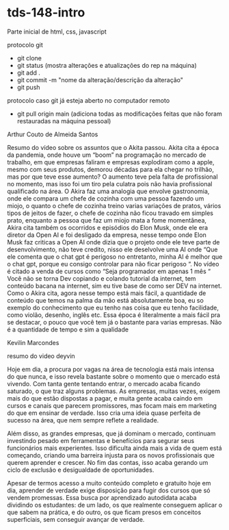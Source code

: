 # tds-148-intro
Parte inicial de html, css, javascript

protocolo git
- git clone <nome do rep>
- git status (mostra alterações e atualizações do rep na máquina)
- git add .
- git commit -m "nome da alteração/descrição da alteração"
- git push

protocolo caso git já esteja aberto no computador remoto
- git pull origin main (adiciona todas as modificações feitas que não foram restauradas na máquina pessoal)



Arthur Couto de Almeida Santos

Resumo do vídeo sobre os assuntos que o Akita passou.
Akita cita a época da pandemia, onde houve um “boom” na programação no
mercado de trabalho, em que empresas faliram e empresas explodiram como a
apple, mesmo com seus produtos, demorou décadas para ela chegar no
trilhão, mas por que teve esse aumento? O aumento teve pela falta de
profissional no momento, mas isso foi um tiro pela culatra pois não havia
profissional qualificado na área. O Akira faz uma analogia que envolve
gastronomia, onde ele compara um chefe de cozinha com uma pessoa fazendo
um miojo, o quanto o chefe de cozinha treino varias variações de pratos, vários
tipos de jeitos de fazer, o chefe de cozinha não ficou travado em simples prato,
enquanto a pessoa que faz um miojo mata a fome momentânea, Akira cita
também os ocorridos e episódios do Elon Musk, onde ele era diretor da Open
AI e foi desligado da empresa, nesse tempo onde Elon Musk faz criticas a
Open AI onde dizia que o projeto onde ele teve parte de desenvolvimento, não
teve credito, nisso ele deselvolve uma AI onde “Que ele comenta que o chat
gpt é perigoso no entretanto, minha AI é melhor que o chat gpt, porque eu
consigo controlar para não ficar perigoso “.
No vídeo é citado a venda de cursos como “Seja programador em apenas 1
mês “ Você não se torna Dev copiando e colando tutorial da internet, tem
conteúdo bacana na internet, sim eu tive base de como ser DEV na internet.
Como o Akira cita, agora nesse tempo está mais fácil, a quantidade de
conteúdo que temos na palma da mão está absolutamente boa, eu so exemplo
do conhecimento que eu tenho nas coisa que eu tenho facilidade, como violão,
desenho, inglês etc. Essa época é literalmente a mais fácil pra se destacar, o
pouco que você tem já o bastante para varias empresas. Não é a quantidade
de tempo e sim a qualidade

Kevilin Marcondes 

resumo do video deyvin

Hoje em dia, a procura por vagas na área de tecnologia está mais intensa do que nunca, e isso revela bastante sobre o momento que o mercado está vivendo. Com tanta gente tentando entrar, o mercado acaba ficando saturado, o que traz alguns problemas. As empresas, muitas vezes, exigem mais do que estão dispostas a pagar, e muita gente acaba caindo em cursos e canais que parecem promissores, mas focam mais em marketing do que em ensinar de verdade. Isso cria uma ideia quase perfeita de sucesso na área, que nem sempre reflete a realidade.

Além disso, as grandes empresas, que já dominam o mercado, continuam investindo pesado em ferramentas e benefícios para segurar seus funcionários mais experientes. Isso dificulta ainda mais a vida de quem está começando, criando uma barreira injusta para os novos profissionais que querem aprender e crescer. No fim das contas, isso acaba gerando um ciclo de exclusão e desigualdade de oportunidades.

Apesar de termos acesso a muito conteúdo completo e gratuito hoje em dia, aprender de verdade exige disposição para fugir dos cursos que só vendem promessas. Essa busca por aprendizado autodidata acaba dividindo os estudantes: de um lado, os que realmente conseguem aplicar o que sabem na prática, e do outro, os que ficam presos em conceitos superficiais, sem conseguir avançar de verdade.